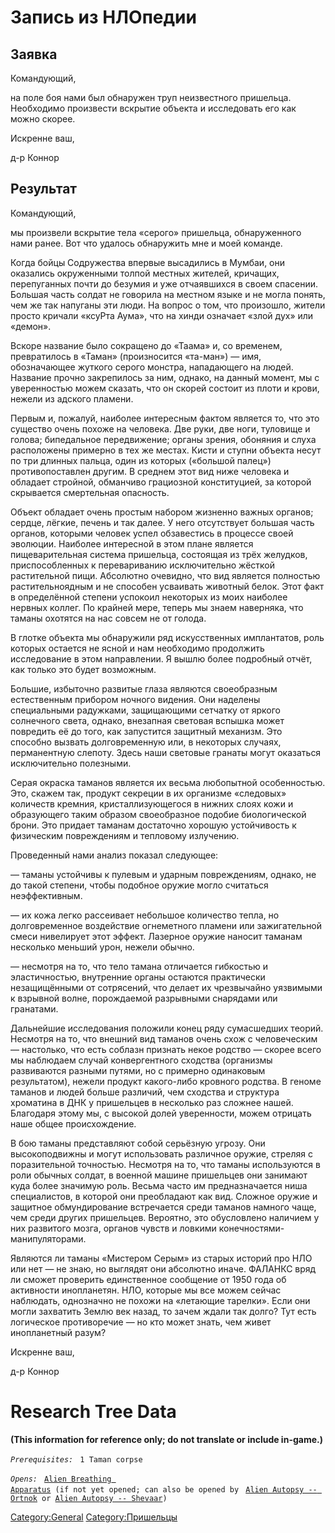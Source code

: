# Запись из НЛОпедии

## Заявка

Командующий,

на поле боя нами был обнаружен труп неизвестного пришельца. Необходимо
произвести вскрытие объекта и исследовать его как можно скорее.

Искренне ваш,

д-р Коннор

## Результат

Командующий,

мы произвели вскрытие тела «серого» пришельца, обнаруженного нами ранее.
Вот что удалось обнаружить мне и моей команде.

Когда бойцы Содружества впервые высадились в Мумбаи, они оказались
окруженными толпой местных жителей, кричащих, перепуганных почти до
безумия и уже отчаявшихся в своем спасении. Большая часть солдат не
говорила на местном языке и не могла понять, чем же так напуганы эти
люди. На вопрос о том, что произошло, жители просто кричали «ксуРта
Аума», что на хинди означает «злой дух» или «демон».

Вскоре название было сокращено до «Таама» и, со временем, превратилось в
«Таман» (произносится «та-ман») — имя, обозначающее жуткого серого
монстра, нападающего на людей. Название прочно закрепилось за ним,
однако, на данный момент, мы с уверенностью можем сказать, что он скорей
состоит из плоти и крови, нежели из адского пламени.

Первым и, пожалуй, наиболее интересным фактом является то, что это
существо очень похоже на человека. Две руки, две ноги, туловище и
голова; бипедальное передвижение; органы зрения, обоняния и слуха
расположены примерно в тех же местах. Кисти и ступни объекта несут по
три длинных пальца, один из которых («большой палец») противопоставлен
другим. В среднем этот вид ниже человека и обладает стройной, обманчиво
грациозной конституцией, за которой скрывается смертельная опасность.

Объект обладает очень простым набором жизненно важных органов; сердце,
лёгкие, печень и так далее. У него отсутствует большая часть органов,
которыми человек успел обзавестись в процессе своей эволюции. Наиболее
интересной в этом плане является пищеварительная система пришельца,
состоящая из трёх желудков, приспособленных к перевариванию
исключительно жёсткой растительной пищи. Абсолютно очевидно, что вид
является полностью растительноядным и не способен усваивать животный
белок. Этот факт в определённой степени успокоил некоторых из моих
наиболее нервных коллег. По крайней мере, теперь мы знаем наверняка, что
таманы охотятся на нас совсем не от голода.

В глотке объекта мы обнаружили ряд искусственных имплантатов, роль
которых остается не ясной и нам необходимо продолжить исследование в
этом направлении. Я вышлю более подробный отчёт, как только это будет
возможным.

Большие, избыточно развитые глаза являются своеобразным естественным
прибором ночного видения. Они наделены специальными радужками,
защищающими сетчатку от яркого солнечного света, однако, внезапная
световая вспышка может повредить её до того, как запустится защитный
механизм. Это способно вызвать долговременную или, в некоторых случаях,
перманентную слепоту. Здесь наши световые гранаты могут оказаться
исключительно полезными.

Серая окраска таманов является их весьма любопытной особенностью. Это,
скажем так, продукт секреции в их организме «следовых» количеств
кремния, кристаллизующегося в нижних слоях кожи и образующего таким
образом своеобразное подобие биологической брони. Это придает таманам
достаточно хорошую устойчивость к физическим повреждениям и тепловому
излучению.

Проведенный нами анализ показал следующее:

— таманы устойчивы к пулевым и ударным повреждениям, однако, не до такой
степени, чтобы подобное оружие могло считаться неэффективным.

— их кожа легко рассеивает небольшое количество тепла, но долговременное
воздействие огнеметного пламени или зажигательной смеси нивелирует этот
эффект. Лазерное оружие наносит таманам несколько меньший урон, нежели
обычно.

— несмотря на то, что тело тамана отличается гибкостью и эластичностью,
внутренние органы остаются практически незащищёнными от сотрясений, что
делает их чрезвычайно уязвимыми к взрывной волне, порождаемой разрывными
снарядами или гранатами.

Дальнейшие исследования положили конец ряду сумасшедших теорий. Несмотря
на то, что внешний вид таманов очень схож с человеческим — настолько,
что есть соблазн признать некое родство — скорее всего мы наблюдаем
случай конвергентного сходства (организмы развиваются разными путями, но
с примерно одинаковым результатом), нежели продукт какого-либо кровного
родства. В геноме таманов и людей больше различий, чем сходства и
структура хроматина в ДНК у пришельцев в несколько раз сложнее нашей.
Благодаря этому мы, с высокой долей уверенности, можем отрицать наше
общее происхождение.

В бою таманы представляют собой серьёзную угрозу. Они высокоподвижны и
могут использовать различное оружие, стреляя с поразительной точностью.
Несмотря на то, что таманы используются в роли обычных солдат, в военной
машине пришельцев они занимают куда более значимую роль. Весьма часто им
предназначается ниша специалистов, в которой они преобладают как вид.
Сложное оружие и защитное обмундирование встречается среди таманов
намного чаще, чем среди других пришельцев. Вероятно, это обусловлено
наличием у них развитого мозга, органов чувств и ловкими
конечностями-манипуляторами.

Являются ли таманы «Мистером Серым» из старых историй про НЛО или нет —
не знаю, но выглядят они абсолютно иначе. ФАЛАНКС вряд ли сможет
проверить единственное сообщение от 1950 года об активности инопланетян.
НЛО, которые мы все можем сейчас наблюдать, однозначно не похожи на
«летающие тарелки». Если они могли захватить Землю век назад, то зачем
ждали так долго? Тут есть логическое противоречие — но кто может знать,
чем живет инопланетный разум?

Искренне ваш,

д-р Коннор

# Research Tree Data

**(This information for reference only; do not translate or include
in-game.)**

*`Prerequisites:`*
` 1 Taman corpse`

*`Opens:`*
` `[`Alien Breathing Apparatus`](Research/Alien_Breathing_Apparatus "wikilink")` (if not yet opened; can also be opened by`
` `[`Alien Autopsy -- Ortnok`](Aliens/Ortnok "wikilink")` or `[`Alien Autopsy -- Shevaar`](Aliens/Shevaar "wikilink")`)`

[Category:General](Category:General "wikilink")
[Category:Пришельцы](Category:Пришельцы "wikilink")